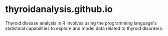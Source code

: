 # thyroidanalysis.github.io 
Thyroid disease analysis in R involves using the programming language's statistical capabilities to explore and model data related to thyroid disorders. 
